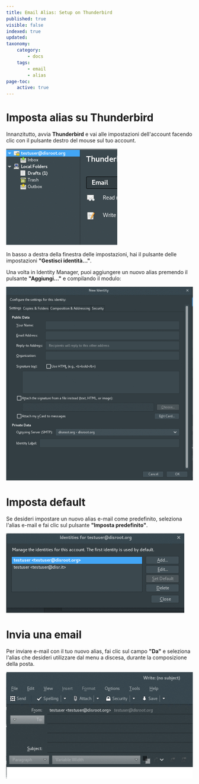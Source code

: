 ```yaml
---
title: Email Alias: Setup on Thunderbird
published: true
visible: false
indexed: true
updated:
taxonomy:
    category:
        - docs
    tags:
        - email
        - alias
page-toc:
    active: true
---
```


# Imposta alias su Thunderbird

Innanzitutto, avvia **Thunderbird** e vai alle impostazioni dell'account facendo clic con il pulsante destro del mouse sul tuo account. 

![](en/identity_settings.gif)

In basso a destra della finestra delle impostazioni, hai il pulsante delle impostazioni **"Gestisci identità..."**.

Una volta in Identity Manager, puoi aggiungere un nuovo alias premendo il pulsante **"Aggiungi..."** e compilando il modulo: 

![](en/identity_add.gif)

# Imposta default
Se desideri impostare un nuovo alias e-mail come predefinito, seleziona l'alias e-mail e fai clic sul pulsante **"Imposta predefinito"**. 

![](en/identity_default.gif)

# Invia una email
Per inviare e-mail con il tuo nuovo alias, fai clic sul campo **"Da"** e seleziona l'alias che desideri utilizzare dal menu a discesa, durante la composizione della posta. 

![](en/identity_send.gif)
